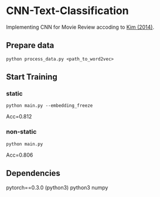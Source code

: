 # CNN-Text-Classification
Implementing CNN for Movie Review accoding to [Kim (2014)](https://arxiv.org/abs/1408.5882).

## Prepare data
```
python process_data.py <path_to_word2vec>
```

## Start Training
### static
```
python main.py --embedding_freeze
```
Acc=0.812
### non-static
```
python main.py
```
Acc=0.806
## Dependencies ##
pytorch==0.3.0 (python3)
python3
numpy
